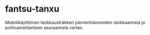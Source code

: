 # fantsu-tanxu
Mobiilikäyttöinen tankkausträkkeri pienlentokoneiden tankkaamista ja polttoainetilanteen seuraamista varten.
